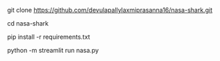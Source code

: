 git clone https://github.com/devulapallylaxmiprasanna16/nasa-shark.git

cd nasa-shark

pip install -r requirements.txt

python -m streamlit run nasa.py
